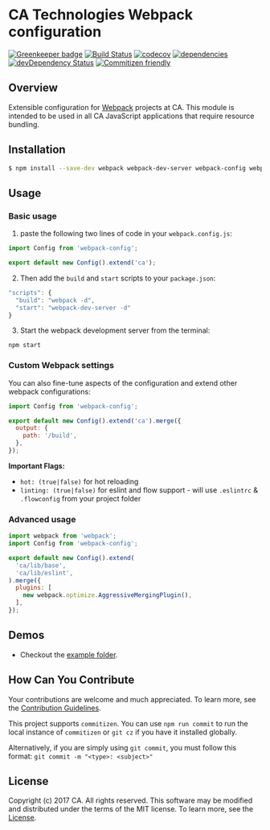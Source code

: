 # CA Technologies Webpack configuration

[![Greenkeeper badge](https://badges.greenkeeper.io/CAAPIM/webpack-config.svg)](https://greenkeeper.io/)
[![Build Status](https://travis-ci.org/CAAPIM/webpack-config.svg?branch=master)](https://travis-ci.org/CAAPIM/webpack-config)
[![codecov](https://codecov.io/gh/CAAPIM/webpack-config/branch/master/graph/badge.svg)](https://codecov.io/gh/CAAPIM/webpack-config)
[![dependencies](https://david-dm.org/CAAPIM/webpack-config.svg)](https://david-dm.org/CAAPIM/webpack-config)
[![devDependency Status](https://david-dm.org/CAAPIM/webpack-config/dev-status.svg)](https://david-dm.org/CAAPIM/webpack-config#info=devDependencies)
[![Commitizen friendly](https://img.shields.io/badge/commitizen-friendly-brightgreen.svg)](http://commitizen.github.io/cz-cli/)

## Overview
Extensible configuration for [Webpack](https://webpack.github.io/) projects at CA. This module is intended to be used in all CA JavaScript applications that require resource bundling.

## Installation
```bash
$ npm install --save-dev webpack webpack-dev-server webpack-config webpack-config-ca
```

## Usage
### Basic usage
1) paste the following two lines of code in your `webpack.config.js`:
```js
import Config from 'webpack-config';

export default new Config().extend('ca');
```

2) Then add the `build` and `start` scripts to your `package.json`:
```js
"scripts": {
  "build": "webpack -d",
  "start": "webpack-dev-server -d"
}
```

3) Start the webpack development server from the terminal:
```shell
npm start
```

### Custom Webpack settings
You can also fine-tune aspects of the configuration and extend other webpack configurations:

```js
import Config from 'webpack-config';

export default new Config().extend('ca').merge({
  output: {
    path: '/build',
  },
});
```

**Important Flags:**
- `hot: (true|false)` for hot reloading
- `linting: (true|false)` for eslint and flow support - will use `.eslintrc` & `.flowconfig` from your project folder

### Advanced usage

```js
import webpack from 'webpack';
import Config from 'webpack-config';

export default new Config().extend(
  'ca/lib/base',
  'ca/lib/eslint',
).merge({
  plugins: [
    new webpack.optimize.AggressiveMergingPlugin(),
  ],
});
```

## Demos
- Checkout the [example folder](example).

## How Can You Contribute
Your contributions are welcome and much appreciated. To learn more, see the [Contribution Guidelines](CONTRIBUTING.md).

This project supports `commitizen`. You can use `npm run commit` to run the local instance of `commitizen` or `git cz` if you have it installed globally.

Alternatively, if you are simply using `git commit`, you must follow this format:
`git commit -m "<type>: <subject>"`

## License
Copyright (c) 2017 CA. All rights reserved.
This software may be modified and distributed under the terms of the MIT license. To learn more, see the [License](LICENSE.md).
